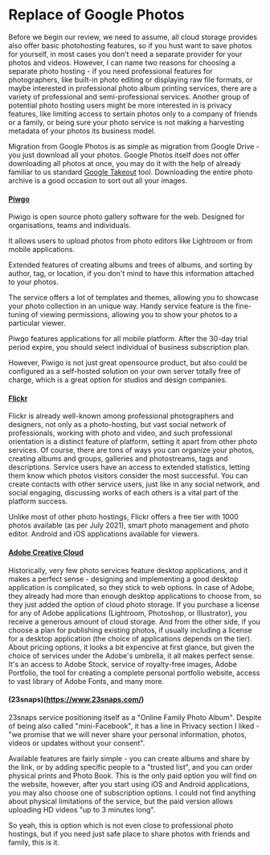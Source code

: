 # Replace of Google Photos

Before we begin our review, we need to assume, all cloud storage provides also offer basic photohosting features, so if you hust want to save photos for yourself, in most cases you don’t need a separate provider for your photos and videos. However, I can name two reasons for choosing a separate photo hosting - if you need professional features for photographers, like built-in photo editing or displaying raw file formats, or maybe interested in professional photo album printing services, there are a variety of professional and semi-professional services. Another group of potential photo hosting users might be more interested in is privacy features, like limiting access to sertain photos only to a company of friends or a family, or being sure your photo service is not making a harvesting metadata of your photos its business model.

Migration from Google Photos is as simple as migration from Google Drive - you just download all your photos. Google Photos itself does not offer downloading all photos at once, you may do it with the help of already familiar to us standard [Google Takeout](https://takeout.google.com/) tool. Downloading the entire photo archive is a good occasion to sort out all your images.

#### [Piwgo](https://piwigo.org/)

Piwigo is open source photo gallery software for the web. Designed for organisations, teams and individuals.

It allows users to upload photos from photo editors like Lightroom or from mobile applications.

Extended features of creating albums and trees of albums, and sorting by author, tag, or location, if you don't mind to have this information attached to your photos.

The service offers a lot of templates and themes, allowing you to showcase your photo collection in an unique way. Handy service feature is the fine-tuning of viewing permissions, allowing you to show your photos to a particular viewer.

Piwgo features applications for all mobile platform. After the 30-day trial period expire, you should select individual of business subscription plan.

However, Piwigo is not just great opensource product, but also could be configured as a self-hosted solution on your own server totally free of charge, which is a great option for studios and design companies.

#### [Flickr](https://www.flickr.com/)

Flickr is already well-known among professional photographers and designers, not only as a photo-hosting, but vast social network of professionals, working with photo and video, and such professional orientation is a distinct feature of platform, setting it apart from other photo services. Of course, there are tons of ways you can organize your photos, creating albums and groups, galleries and photostreams, tags and descriptions. Service users have an access to extended statistics, letting them know which photos visitors consider the most successful. You can create contacts with other service users, just like in any social network, and social engaging, discussing works of each others is a vital part of the platform success.

Unlike most of other photo hostings, Flickr offers a free tier with 1000 photos available (as per July 2021), smart photo management and photo editor. Android and iOS applications available for viewers.

#### [Adobe Creative Cloud](https://www.adobe.com/)

Historically, very few photo services feature desktop applications, and it makes a perfect sense - designing and implementing a good desktop application is complicated, so they stick to web options. In case of Adobe, they already had more than enough desktop applications to choose from, so they just added the option of cloud photo storage. If you purchase a license for any of Adobe applications (Lightroom, Photoshop, or Illustrator), you receive a generous amount of cloud storage. And from the other side, if you choose a plan for publishing existing photos, if usually including a license for a desktop application (the choice of applications depends on the tier).
About pricing options, it looks a bit expencive at first glance, but given the choice of services under the Adobe's umbrella, it all makes perfect sense. It's an access to Adobe Stock, service of royalty-free images, Adobe Portfolio, the tool for creating a complete personal portfolio website, access to vast library of Adobe Fonts, and many more.

#### (23snaps)(https://www.23snaps.com/)

23snaps service positioning itself as a "Online Family Photo Album". Despite of being also called "mini-Facebook", it has a line in Privacy section I liked - "we promise that we will never share your personal information, photos, videos or updates without your consent".

Available features are fairly simple - you can create albums and share by the link, or by adding specific people to a "trusted list", and you can order physical prints and Photo Book. This is the only paid option you will find on the website, however, after you start using iOS and Android applications, you may also choose one of subscription options. I could not find anything about physical limitations of the service, but the paid version allows uploading HD videos "up to 3 minutes long".

So yeah, this is option which is not even close to professional photo hostings, but if you need just safe place to share photos with friends and family, this is it.
